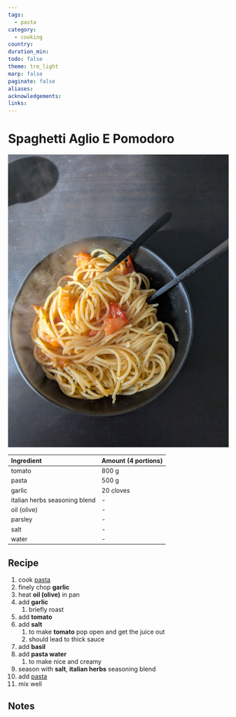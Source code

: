 ```yaml
---
tags:
  - pasta
category:
  - cooking
country: 
duration_min: 
todo: false
theme: tre_light
marp: false
paginate: false
aliases: 
acknowledgements: 
links:
---
```


# Spaghetti Aglio E Pomodoro

![300](../gfx/PXL_20250614_032336054.jpg)

|Ingredient|Amount (4 portions)|
| :- | :- |
|tomato|800 g|
|pasta|500 g|
|garlic|20 cloves|
|italian herbs seasoning blend|-|
|oil (olive)|-|
|parsley|-|
|salt|-|
|water|-|

## Recipe
1. cook [pasta](Pasta.md)
1. finely chop **garlic**
1. heat **oil (olive)** in pan
1. add **garlic**
    1. briefly roast
1. add **tomato**
1. add **salt**
    1. to make **tomato** pop open and get the juice out
    1. should lead to thick sauce
1. add **basil**
1. add **pasta water**
    1. to make nice and creamy
1. season with **salt**, **italian herbs** seasoning blend
1. add [pasta](Pasta.md)
1. mix well

## Notes


